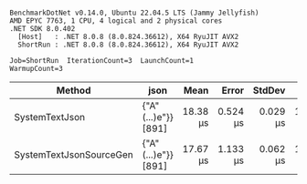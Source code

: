 ```

BenchmarkDotNet v0.14.0, Ubuntu 22.04.5 LTS (Jammy Jellyfish)
AMD EPYC 7763, 1 CPU, 4 logical and 2 physical cores
.NET SDK 8.0.402
  [Host]   : .NET 8.0.8 (8.0.824.36612), X64 RyuJIT AVX2
  ShortRun : .NET 8.0.8 (8.0.824.36612), X64 RyuJIT AVX2

Job=ShortRun  IterationCount=3  LaunchCount=1  
WarmupCount=3  

```
| Method                  | json                | Mean     | Error    | StdDev   | Min      | Max      | Gen0   | Allocated |
|------------------------ |-------------------- |---------:|---------:|---------:|---------:|---------:|-------:|----------:|
| SystemTextJson          | {&quot;A&quot;(...)e&quot;}} [891] | 18.38 μs | 0.524 μs | 0.029 μs | 18.36 μs | 18.41 μs | 0.0305 |   3.19 KB |
| SystemTextJsonSourceGen | {&quot;A&quot;(...)e&quot;}} [891] | 17.67 μs | 1.133 μs | 0.062 μs | 17.62 μs | 17.74 μs | 0.0305 |   3.19 KB |
